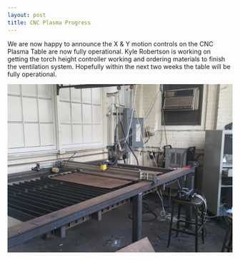 ```yaml
---
layout: post
title: CNC Plasma Progress
---
```


We are now happy to announce the X & Y motion controls on the CNC Plasma Table are now fully operational.
Kyle Robertson is working on getting the torch height controller working and ordering materials to finish the ventilation system.
Hopefully within the next two weeks the table will be fully operational.

![CNC Plasma](/img/2016/10/28/plasma.jpg)

